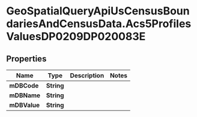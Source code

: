 # GeoSpatialQueryApiUsCensusBoundariesAndCensusData.Acs5ProfilesValuesDP0209DP020083E

## Properties

Name | Type | Description | Notes
------------ | ------------- | ------------- | -------------
**mDBCode** | **String** |  | 
**mDBName** | **String** |  | 
**mDBValue** | **String** |  | 


